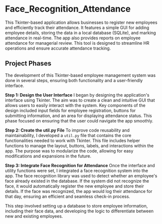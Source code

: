 # Face_Recognition_Attendance

This Tkinter-based application allows businesses to register new employees and efficiently track their attendance. It features a simple GUI for adding employee details, storing the data in a local database (SQLite), and marking attendance in real-time. The app also provides reports on employee attendance for managerial review. This tool is designed to streamline HR operations and ensure accurate attendance tracking.  

## Project Phases
The development of this Tkinter-based employee management system was done in several steps, ensuring both functionality and a user-friendly interface.

**Step 1: Design the User Interface**
I began by designing the application's interface using Tkinter. The aim was to create a clean and intuitive GUI that allows users to easily interact with the system. Key components of the design included input fields for employee registration, buttons for submitting information, and an area for displaying attendance status. This phase focused on ensuring that the user could navigate the app smoothly.

**Step 2: Create the util.py File**
To improve code reusability and maintainability, I developed a `util.py` file that contains the core functionalities needed to work with Tkinter. This file includes helper functions to manage the layout, buttons, labels, and interactions within the app. The purpose was to modularize the code, allowing for easy modifications and expansions in the future.

**Step 3: Integrate Face Recognition for Attendance**
Once the interface and utility functions were set, I integrated a face recognition system into the app. The face recognition library was used to detect whether an employee's face already existed in the database. If the system did not recognize the face, it would automatically register the new employee and store their details. If the face was recognized, the app would log their attendance for that day, ensuring an efficient and seamless check-in process.

This step involved setting up a database to store employee information, including their face data, and developing the logic to differentiate between new and existing employees.

